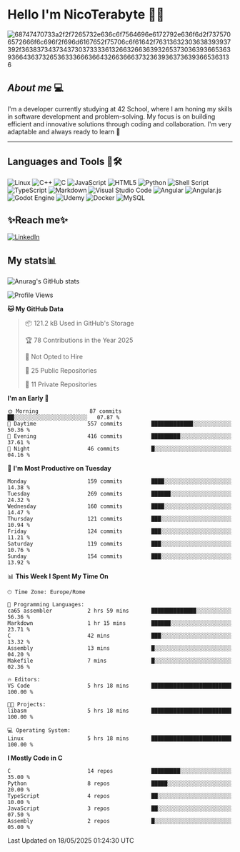 # Hello I'm NicoTerabyte 🐧🔨

![68747470733a2f2f7265732e636c6f7564696e6172792e636f6d2f7375706572666f6c696f2f696d6167652f75706c6f61642f76313632303638393937392f363837343734373037333361326632663639326537303639366536393664363732653633366636643266366637323639363736393665363136](https://user-images.githubusercontent.com/58959408/232639433-cb0aea21-66f0-4508-a771-85e2089c5a87.gif)



## _About me_ 💻

I'm a developer currently studying at 42 School, where I am honing my skills in software development and problem-solving. My focus is on building efficient and innovative solutions through coding and collaboration. I'm very adaptable and always ready to learn 🚀

---

## **Languages and Tools 🧰🛠️**
![Linux](https://img.shields.io/badge/Linux-FCC624?style=for-the-badge&logo=linux&logoColor=black)
![C++](https://img.shields.io/badge/c++-%2300599C.svg?style=for-the-badge&logo=c%2B%2B&logoColor=white)
![C](https://img.shields.io/badge/c-%2300599C.svg?style=for-the-badge&logo=c&logoColor=white)
![JavaScript](https://img.shields.io/badge/javascript-%23323330.svg?style=for-the-badge&logo=javascript&logoColor=%23F7DF1E)
![HTML5](https://img.shields.io/badge/html5-%23E34F26.svg?style=for-the-badge&logo=html5&logoColor=white)
![Python](https://img.shields.io/badge/python-3670A0?style=for-the-badge&logo=python&logoColor=ffdd54)
![Shell Script](https://img.shields.io/badge/shell_script-%23121011.svg?style=for-the-badge&logo=gnu-bash&logoColor=white)
![TypeScript](https://img.shields.io/badge/typescript-%23007ACC.svg?style=for-the-badge&logo=typescript&logoColor=white)
![Markdown](https://img.shields.io/badge/markdown-%23000000.svg?style=for-the-badge&logo=markdown&logoColor=white)
![Visual Studio Code](https://img.shields.io/badge/Visual%20Studio%20Code-0078d7.svg?style=for-the-badge&logo=visual-studio-code&logoColor=white)
![Angular](https://img.shields.io/badge/angular-%23DD0031.svg?style=for-the-badge&logo=angular&logoColor=white)
![Angular.js](https://img.shields.io/badge/angular.js-%23E23237.svg?style=for-the-badge&logo=angularjs&logoColor=white)
![Godot Engine](https://img.shields.io/badge/GODOT-%23FFFFFF.svg?style=for-the-badge&logo=godot-engine)
![Udemy](https://img.shields.io/badge/Udemy-A435F0?style=for-the-badge&logo=Udemy&logoColor=white)
![Docker](https://img.shields.io/badge/docker-%230db7ed.svg?style=for-the-badge&logo=docker&logoColor=white)
![MySQL](https://img.shields.io/badge/mysql-4479A1.svg?style=for-the-badge&logo=mysql&logoColor=white)


## ✨Reach me✨
[![LinkedIn](https://img.shields.io/badge/linkedin-%230077B5.svg?style=for-the-badge&logo=linkedin&logoColor=white)](https://www.linkedin.com/in/lorenzo-nicotera/)


## My stats📊
![Anurag's GitHub stats](https://github-readme-stats.vercel.app/api?username=nicoterabyte&theme=radical&show_icons=true)

<!--START_SECTION:waka-->
![Profile Views](http://img.shields.io/badge/Profile%20Views-0-blue)

**🐱 My GitHub Data** 

> 📦 121.2 kB Used in GitHub's Storage 
 > 
> 🏆 78 Contributions in the Year 2025
 > 
> 🚫 Not Opted to Hire
 > 
> 📜 25 Public Repositories 
 > 
> 🔑 11 Private Repositories 
 > 
**I'm an Early 🐤** 

```text
🌞 Morning                87 commits          ██░░░░░░░░░░░░░░░░░░░░░░░   07.87 % 
🌆 Daytime                557 commits         █████████████░░░░░░░░░░░░   50.36 % 
🌃 Evening                416 commits         █████████░░░░░░░░░░░░░░░░   37.61 % 
🌙 Night                  46 commits          █░░░░░░░░░░░░░░░░░░░░░░░░   04.16 % 
```
📅 **I'm Most Productive on Tuesday** 

```text
Monday                   159 commits         ████░░░░░░░░░░░░░░░░░░░░░   14.38 % 
Tuesday                  269 commits         ██████░░░░░░░░░░░░░░░░░░░   24.32 % 
Wednesday                160 commits         ████░░░░░░░░░░░░░░░░░░░░░   14.47 % 
Thursday                 121 commits         ███░░░░░░░░░░░░░░░░░░░░░░   10.94 % 
Friday                   124 commits         ███░░░░░░░░░░░░░░░░░░░░░░   11.21 % 
Saturday                 119 commits         ███░░░░░░░░░░░░░░░░░░░░░░   10.76 % 
Sunday                   154 commits         ███░░░░░░░░░░░░░░░░░░░░░░   13.92 % 
```


📊 **This Week I Spent My Time On** 

```text
🕑︎ Time Zone: Europe/Rome

💬 Programming Languages: 
ca65 assembler           2 hrs 59 mins       ██████████████░░░░░░░░░░░   56.36 % 
Markdown                 1 hr 15 mins        ██████░░░░░░░░░░░░░░░░░░░   23.71 % 
C                        42 mins             ███░░░░░░░░░░░░░░░░░░░░░░   13.32 % 
Assembly                 13 mins             █░░░░░░░░░░░░░░░░░░░░░░░░   04.20 % 
Makefile                 7 mins              █░░░░░░░░░░░░░░░░░░░░░░░░   02.36 % 

🔥 Editors: 
VS Code                  5 hrs 18 mins       █████████████████████████   100.00 % 

🐱‍💻 Projects: 
libasm                   5 hrs 18 mins       █████████████████████████   100.00 % 

💻 Operating System: 
Linux                    5 hrs 18 mins       █████████████████████████   100.00 % 
```

**I Mostly Code in C** 

```text
C                        14 repos            █████████░░░░░░░░░░░░░░░░   35.00 % 
Python                   8 repos             █████░░░░░░░░░░░░░░░░░░░░   20.00 % 
TypeScript               4 repos             ██░░░░░░░░░░░░░░░░░░░░░░░   10.00 % 
JavaScript               3 repos             ██░░░░░░░░░░░░░░░░░░░░░░░   07.50 % 
Assembly                 2 repos             █░░░░░░░░░░░░░░░░░░░░░░░░   05.00 % 
```




 Last Updated on 18/05/2025 01:24:30 UTC
<!--END_SECTION:waka-->

